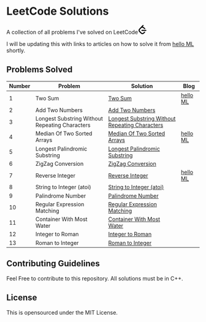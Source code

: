 # LeetCode Solutions

A collection of all problems I've solved on LeetCode<img src="https://github.com/vishnureddys/leetcode/blob/main/images/leetcode.svg" alt="leetcode.svg" width="24" height="24" href="https://leetcode.com/problemset/all/">

I will be updating this with links to articles on how to solve it from [hello ML](https://helloml.org) shortly.

## Problems Solved

| Number | Problem | Solution | Blog |
| --- | --- | --- | --- |
| 1   | Two Sum | [Two Sum](cpp/Two%20Sum.cpp) | [hello ML](https://helloml.org/two-sum-problem-using-stl-solutions-and-analysis/) |
| 2   | Add Two Numbers | [Add Two Numbers](/cpp/Add%20Two%20Numbers.cpp) |     |
| 3   | Longest Substring Without Repeating Characters | [Longest Substring Without Repeating Characters](cpp/Longest%20SubstringWithoutRepeating%20Characters.cpp) |     |
| 4   | Median Of Two Sorted Arrays | [Median Of Two Sorted Arrays](cpp/Median%20Of%20Two%20Sorted%20Arrays.cpp) | [hello ML](https://helloml.org/median-of-two-sorted-arrays-leetcode-problem/) |
| 5   | Longest Palindromic Substring | [Longest Palindromic Substring](cpp/Longest%20Palindromic%20Substring.cpp) |     |
| 6   | ZigZag Conversion | [ZigZag Conversion](cpp/ZigZagConversion.cpp) |     |
| 7   | Reverse Integer | [Reverse Integer](cpp/Reverse%20Integer.cpp) | [hello ML](https://helloml.org/reverse-integer-handling-overflow-solution-to-leetcode-problem/) |
| 8   | String to Integer (atoi) | [String to Integer (atoi)](cpp/String%20to%20Integer.cpp) |     |
| 9   | Palindrome Number | [Palindrome Number](cpp/Palindrome%20Number.cpp) |     |
| 10  | Regular Expression Matching | [Regular Expression Matching](cpp/Regular%20Expression%20Matching.cpp) |     |
| 11  | Container With Most Water | [Container With Most Water](cpp/Container%20With%20Most%20Water.cpp) |     |
| 12  | Integer to Roman | [Integer to Roman](cpp/Integer%20to%20Roman.cpp) |     |
| 13  | Roman to Integer | [Roman to Integer](cpp/Roman%20to%20Integer.cpp) |     |

## Contributing Guidelines

Feel Free to contribute to this repository. All solutions must be in C++.

## License

This is opensourced under the MIT License.

